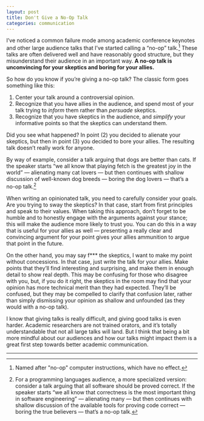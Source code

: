 ```yaml
---
layout: post
title: Don't Give a No-Op Talk
categories: communication
---
```


I’ve noticed a common failure mode among academic conference keynotes and other large audience talks
that I’ve started calling a “no-op” talk.[^1] These talks are often delivered well and have
reasonably good structure, but they misunderstand their audience in an important way.
**A no-op talk is unconvincing for your skeptics and boring for your allies.**

So how do you know if you’re giving a no-op talk? The classic form goes something like this:

1. Center your talk around a controversial opinion.
2. Recognize that you have allies in the audience, and spend most of your talk trying to *inform*
them rather than *persuade* skeptics.
3. Recognize that you have skeptics in the audience, and *simplify* your informative points so that
the skeptics can understand them.

Did you see what happened? In point (2) you decided to alienate your skeptics, but then in point (3)
you decided to bore your allies. The resulting talk doesn’t really work for anyone.

By way of example, consider a talk arguing that dogs are better than cats. If the speaker starts “we
all know that playing fetch is the greatest joy in the world” — alienating many cat lovers — but
then continues with shallow discussion of well-known dog breeds — boring the dog lovers — that’s a
no-op talk.[^2]

When writing an opinionated talk, you need to carefully consider your goals. Are you trying to sway
the skeptics? In that case, start from first principles and speak to their values. When taking this
approach, don’t forget to be humble and to honestly engage with the arguments against your stance;
this will make the audience more likely to trust you. You can do this in a way that is useful for
your allies as well — presenting a really clear and convincing argument for your point gives your
allies ammunition to argue that point in the future.

On the other hand, you may say f*** the skeptics, I want to make my point without concessions. In
that case, just write the talk for your allies. Make points that they’ll find interesting and
surprising, and make them in enough detail to show real depth. This may be confusing for those who
disagree with you, but, if you do it right, the skeptics in the room may find that your opinion has
more technical merit than they had expected. They’ll be confused, but they may be compelled to
clarify that confusion later, rather than simply dismissing your opinion as shallow and unfounded
(as they would with a no-op talk).

I know that giving talks is really difficult, and giving good talks is even harder. Academic
researchers are not trained orators, and it’s totally understandable that not all large talks will
land. But I think that being a bit more mindful about our audiences and how our talks might impact
them is a great first step towards better academic communication.

---

[^1]: Named after "no-op" computer instructions, which have no effect.
[^2]: For a programming languages audience, a more specialized version: consider a talk arguing that all software should be proved correct. If the speaker starts “we all know that correctness is the most important thing in software engineering” — alienating many — but then continues with shallow discussion of the available tools for proving code correct — boring the true believers — that’s a no-op talk.
